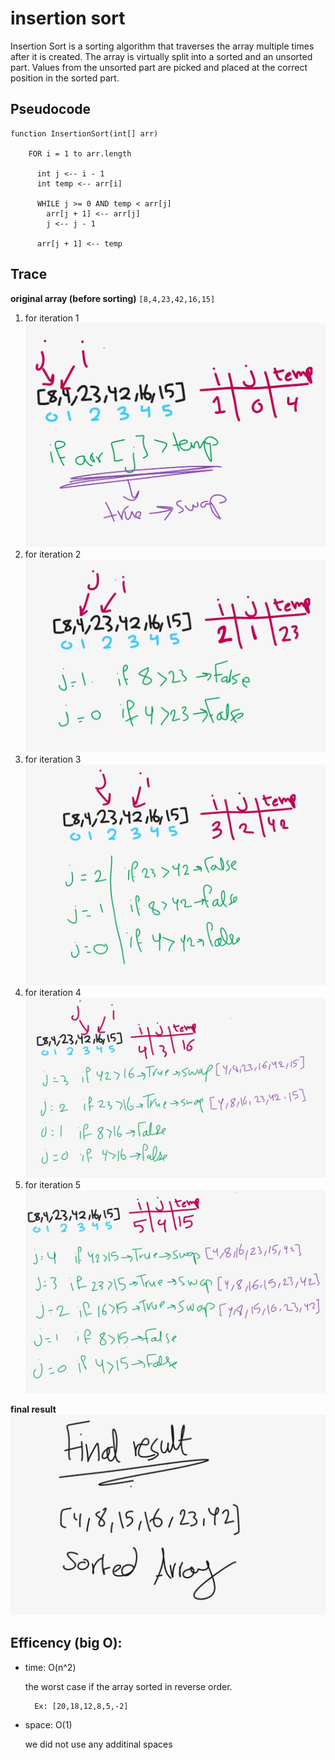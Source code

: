 # insertion sort
Insertion Sort is a sorting algorithm that traverses the array multiple times after it is created. The array is virtually split into a sorted and an unsorted part. Values from the unsorted part are picked and placed at the correct position in the sorted part.

## Pseudocode
```
function InsertionSort(int[] arr)

    FOR i = 1 to arr.length

      int j <-- i - 1
      int temp <-- arr[i]

      WHILE j >= 0 AND temp < arr[j]
        arr[j + 1] <-- arr[j]
        j <-- j - 1

      arr[j + 1] <-- temp

```

## Trace

**original array (before sorting)**
`[8,4,23,42,16,15]`

1. for iteration 1
![iteration 1](imgs/1.jpg)
2. for iteration 2
![iteration 2](imgs/2.jpg)
3. for iteration 3
![iteration 3](imgs/3.jpg)
4. for iteration 4
![iteration 4](imgs/4.jpg)
5. for iteration 5
![iteration 5](imgs/5.jpg)

**final result**
![final result](imgs/FinalResult.jpg)


## Efficency (big O):

- time: O(n^2)

    the worst case if the array sorted in reverse order.

        Ex: [20,18,12,8,5,-2]

- space: O(1)
    
    we did not use any additinal spaces